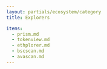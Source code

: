 ```yaml
---
layout: partials/ecosystem/category
title: Explorers

items:
  - prism.md
  - tokenview.md
  - ethplorer.md
  - bscscan.md
  - avascan.md
---
```

